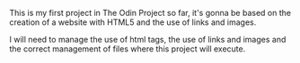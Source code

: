 This is my first project in The Odin Project so far, it's gonna be based on the creation of a website with HTML5 and the use of links and images. 

I will need to manage the use of html tags, the use of links and images and the correct management of files where this project will execute.